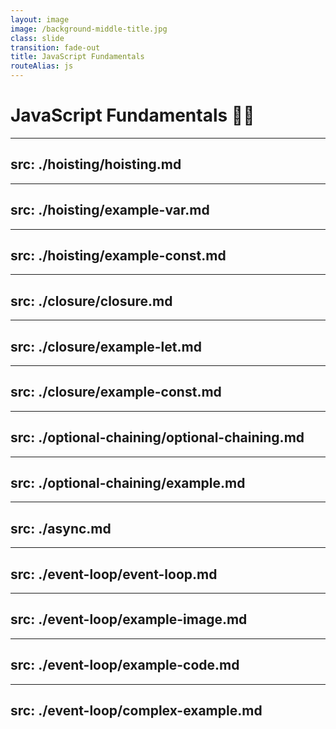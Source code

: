 ```yaml
---
layout: image
image: /background-middle-title.jpg
class: slide
transition: fade-out
title: JavaScript Fundamentals
routeAlias: js
---
```


<div class="flex h-full flex-items-center">
  <h1 class="text-left m-b-0 font-bold">
    JavaScript Fundamentals 🧑‍💻
  </h1>
</div>

<!-- Hoisting -->

---
src: ./hoisting/hoisting.md
---

---
src: ./hoisting/example-var.md
---

---
src: ./hoisting/example-const.md
---

<!-- Closure -->

---
src: ./closure/closure.md
---

---
src: ./closure/example-let.md
---

---
src: ./closure/example-const.md
---

<!-- Optional Chaining -->

---
src: ./optional-chaining/optional-chaining.md
---

---
src: ./optional-chaining/example.md
---

<!-- Async -->

---
src: ./async.md
---

<!-- Event Loop -->

---
src: ./event-loop/event-loop.md
---

---
src: ./event-loop/example-image.md
---

---
src: ./event-loop/example-code.md
---

---
src: ./event-loop/complex-example.md
---
